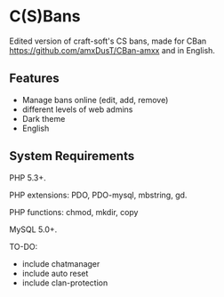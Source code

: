 C(S)Bans
=======

Edited version of craft-soft's CS bans, made for CBan https://github.com/amxDusT/CBan-amxx and in English.

Features
--------------------
- Manage bans online (edit, add, remove)
- different levels of web admins
- Dark theme
- English

System Requirements
--------------------

PHP 5.3+.

PHP extensions: PDO, PDO-mysql, mbstring, gd.

PHP functions: chmod, mkdir, copy

MySQL 5.0+.


TO-DO: 
- include chatmanager
- include auto reset
- include clan-protection